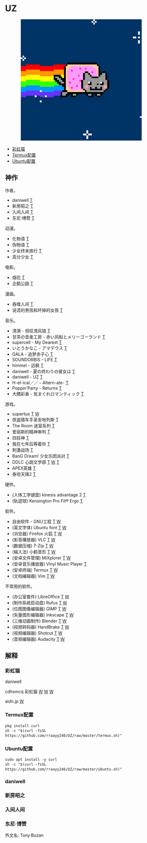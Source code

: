 # UZ


<p align="center">
  <img src="PopTartCat.gif" alt="Nyan Cat">
</p>

- [彩虹猫](#彩虹猫)
- [Termux配置](#Termux配置)
- [Ubuntu配置](#Ubuntu配置)


## 神作 ##

作者。

- daniwell [T](#daniwell)
- 新房昭之 [T](#新房昭之)
- 入间人间 [T](#入间人间)
- 东尼·博赞 [T](#东尼·博赞)

动漫。

- 化物语 [T](#)
- 伪物语 [T](#)
- 少女终末旅行 [T](#)
- 高分少女 [T](#)

电影。

- 烟花 [T](#)
- 企鹅公路 [T](#)

漫画。

- 吞噬人间 [T](#)
- 说谎的男孩和坏掉的女孩 [T](#)

音乐。

- 清漪 - 但叹清风错 [T](#)
- 甘茶の音楽工房 - 赤い风船とメリーゴーランド [T](#)
- supercell - My Dearest [T](#)
- いとうかなこ - アマデウス [T](#)
- GALA - 追梦赤子心 [T](#)
- SOUNDORBIS - LIFE [T](#)
- himmel - 远枫 [T](#)
- daniwell - 夏の终わりの彼女は [T](#)
- daniwell - UZ [T](#)
- H-el-ical／／ - Altern-ate- [T](#)
- Poppin'Party - Returns [T](#)
- 大橋彩香 - 気まぐれロマンティック [T](#)

游戏。

- supertux [T](#)
[W](https://www.supertux.org/)
- 侠盗猎车手圣安地列斯 [T](#)
- The Room 迷室系列 [T](#)
- 爱丽斯的精神审判 [T](#)
- 四目神 [T](#)
- 我在七年后等着你 [T](#)
- 刺激战场 [T](#)
- BanG Dream! 少女乐团派对 [T](#)
- DDLC 心跳文学部 [T](#)
[W](https://ddlc.moe/) [T](#)
- APEX英雄 [T](#)
- 泰坦天降2 [T](#)

硬件。

- (人体工学键盘) kinesis advantage 2 [T](#)
- (轨迹球) Kensington Pro Fit® Ergo [T](#)

软件。

- 自由软件 - GNU工程 [T](#)
[W](https://www.gnu.org/philosophy/free-sw.zh-cn.html)
- (英文字体) Ubuntu font [T](#)
[W](https://design.ubuntu.com/font/)
- (浏览器) Firefox 火狐 [T](#)
[W](https://www.mozilla.org/zh-CN/firefox/)
- (影音播放器) VLC [T](#)
[W](https://www.videolan.org/index.zh.html)
- (数据压缩) 7-Zip [T](#)
[W](https://www.7-zip.org/)
- (输入法) 小鹤音形 [T](#)
[W](https://www.flypy.com/)
- (安卓文件管理) MiXplorer [T](#)
[W](https://mixplorer.com/)
- (安卓音乐播放器) Vinyl Music Player [T](#)
- (安卓终端) Termux [T](#)
[W](https://termux.com/)
- (文档编辑器) Vim [T](#)
[W](https://www.vim.org/)

不常用的软件。

- (办公室套件) LibreOffice [T](#)
[W](https://www.libreoffice.org/)
- (制作系统启动盘) Rufus [T](#)
[W](https://rufus.ie/)
- (位图图像编辑器) GIMP [T](#)
[W](https://www.gimp.org/)
- (矢量图形编辑器) Inkscape [T](#)
[W](https://inkscape.org/)
- (三维动画制作) Blender [T](#)
[W](https://www.blender.org/)
- (视频转码器) HandBrake [T](#)
[W](https://handbrake.fr/)
- (视频编辑器) Shotcut [T](#)
[W](https://shotcut.org/)
- (音频编辑器) Audacity [T](#)
[W](https://www.audacityteam.org/)


## 解释 ##


### 彩虹猫 ###

daniwell

cdhsmcq 彩虹猫
[W](http://www.nyan.cat/)
[W](https://www.webcitation.org/6AX4J3pMz?url=http://www.prguitarman.com/index.php?id=348)
[W](https://www.youtube.com/watch?v=QH2-TGUlwu4)

aidn.jp [W](https://aidn.jp/)


### Termux配置 ###

```shell
pkg install curl
sh -c "$(curl -fsSL https://github.com/rraayy246/UZ/raw/master/termux.sh)"
```


### Ubuntu配置 ###

```shell
sudo apt install -y curl
sh -c "$(curl -fsSL https://github.com/rraayy246/UZ/raw/master/ubuntu.sh)"
```


### daniwell ###


### 新房昭之 ###


### 入间人间 ###


### 东尼·博赞 ###
外文名: Tony·Buzan

